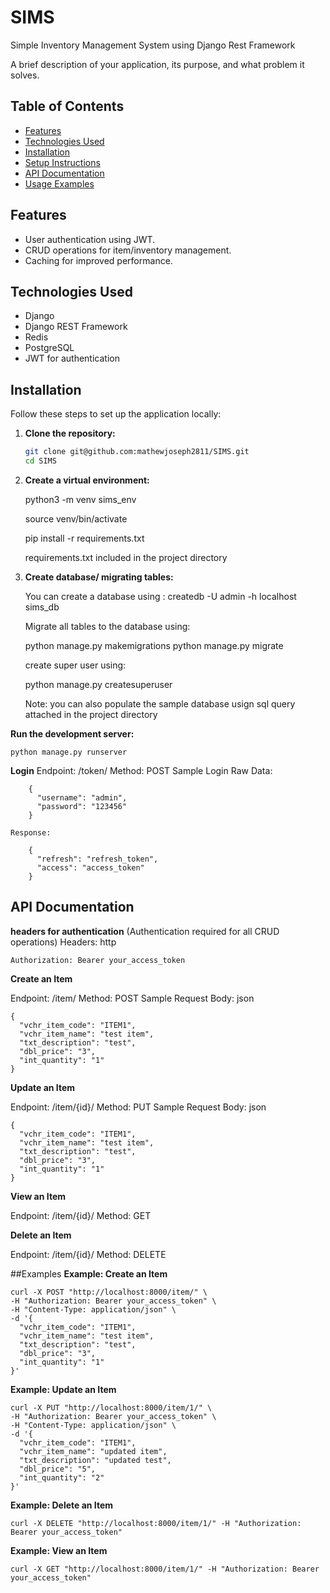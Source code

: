 # SIMS
Simple Inventory Management System using Django Rest Framework

A brief description of your application, its purpose, and what problem it solves.

## Table of Contents

- [Features](#features)
- [Technologies Used](#technologies-used)
- [Installation](#installation)
- [Setup Instructions](#setup-instructions)
- [API Documentation](#api-documentation)
- [Usage Examples](#usage-examples)


## Features

- User authentication using JWT.
- CRUD operations for item/inventory management.
- Caching for improved performance.

## Technologies Used

- Django
- Django REST Framework
- Redis
- PostgreSQL
- JWT for authentication

## Installation

Follow these steps to set up the application locally:

1. **Clone the repository:**
   ```bash
   git clone git@github.com:mathewjoseph2811/SIMS.git
   cd SIMS
   
2. **Create a virtual environment:**

	python3 -m venv sims_env
	
	source venv/bin/activate
	
	pip install -r requirements.txt
	
	requirements.txt included in the project directory
	
3. **Create database/ migrating tables:**

	You can create a database using : createdb -U admin -h localhost sims_db
	
	Migrate all tables to the database using:
	
	python manage.py makemigrations
	python manage.py migrate
	
	
	create super user using:
	
	python manage.py createsuperuser
	
	Note: you can also populate the sample database usign sql query attached in the project directory
	
**Run the development server:**

	python manage.py runserver



**Login**
	Endpoint: /token/
	Method: POST
	Sample Login Raw Data:
	
		{
		  "username": "admin",
		  "password": "123456"
		}
	
	Response:
		
		{
		  "refresh": "refresh_token",
		  "access": "access_token"
		}
		
## API Documentation		
**headers for authentication** (Authentication required for all CRUD operations)
Headers:
	http

	Authorization: Bearer your_access_token
	
**Create an Item**

Endpoint: /item/
Method: POST
Sample Request Body:
json

	{
	  "vchr_item_code": "ITEM1",
	  "vchr_item_name": "test item",
	  "txt_description": "test",
	  "dbl_price": "3",
	  "int_quantity": "1"
	}
	
**Update an Item**

Endpoint: /item/{id}/
Method: PUT
Sample Request Body:
json

	{
	  "vchr_item_code": "ITEM1",
	  "vchr_item_name": "test item",
	  "txt_description": "test",
	  "dbl_price": "3",
	  "int_quantity": "1"
	}
	
**View an Item**

Endpoint: /item/{id}/
Method: GET



**Delete an Item**

Endpoint: /item/{id}/
Method: DELETE



##Examples
**Example: Create an Item**

	curl -X POST "http://localhost:8000/item/" \
	-H "Authorization: Bearer your_access_token" \
	-H "Content-Type: application/json" \
	-d '{
	  "vchr_item_code": "ITEM1",
	  "vchr_item_name": "test item",
	  "txt_description": "test",
	  "dbl_price": "3",
	  "int_quantity": "1"
	}'


**Example: Update an Item**

	curl -X PUT "http://localhost:8000/item/1/" \
	-H "Authorization: Bearer your_access_token" \
	-H "Content-Type: application/json" \
	-d '{
	  "vchr_item_code": "ITEM1",
	  "vchr_item_name": "updated item",
	  "txt_description": "updated test",
	  "dbl_price": "5",
	  "int_quantity": "2"
	}'
	
	
**Example: Delete an Item**

	curl -X DELETE "http://localhost:8000/item/1/" -H "Authorization: Bearer your_access_token"
	
	
**Example: View an Item**

	curl -X GET "http://localhost:8000/item/1/" -H "Authorization: Bearer your_access_token"

